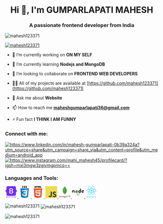 <h1 align="center">Hi 👋, I'm GUMPARLAPATI MAHESH</h1>
<h3 align="center">A passionate frontend developer from India</h3>

<p align="left"> <img src="https://komarev.com/ghpvc/?username=mahesh123371&label=Profile%20views&color=0e75b6&style=flat" alt="mahesh123371" /> </p>

<p align="left"> <a href="https://github.com/ryo-ma/github-profile-trophy"><img src="https://github-profile-trophy.vercel.app/?username=mahesh123371" alt="mahesh123371" /></a> </p>

- 🔭 I’m currently working on **ON MY SELF**

- 🌱 I’m currently learning **Nodejs and MongoDB**

- 👯 I’m looking to collaborate on **FRONTEND WEB DEVELOPERS**

- 👨‍💻 All of my projects are available at [https://github.com/mahesh123371](https://github.com/mahesh123371)

- 💬 Ask me about **Website**

- 📫 How to reach me **maheshgumparlapati36@gmail.com**

- ⚡ Fun fact **I THINK I AM FUNNY**

<h3 align="left">Connect with me:</h3>
<p align="left">
<a href="https://linkedin.com/in/https://www.linkedin.com/in/mahesh-gumparlapati-0b39a324a?utm_source=share&utm_campaign=share_via&utm_content=profile&utm_medium=android_app" target="blank"><img align="center" src="https://raw.githubusercontent.com/rahuldkjain/github-profile-readme-generator/master/src/images/icons/Social/linked-in-alt.svg" alt="https://www.linkedin.com/in/mahesh-gumparlapati-0b39a324a?utm_source=share&utm_campaign=share_via&utm_content=profile&utm_medium=android_app" height="30" width="40" /></a>
<a href="https://instagram.com/https://www.instagram.com/mahi_mahesh45/profilecard/?igsh=mxi3mgw3zgiymgpmcq==" target="blank"><img align="center" src="https://raw.githubusercontent.com/rahuldkjain/github-profile-readme-generator/master/src/images/icons/Social/instagram.svg" alt="https://www.instagram.com/mahi_mahesh45/profilecard/?igsh=mxi3mgw3zgiymgpmcq==" height="30" width="40" /></a>
</p>

<h3 align="left">Languages and Tools:</h3>
<p align="left"> <a href="https://getbootstrap.com" target="_blank" rel="noreferrer"> <img src="https://raw.githubusercontent.com/devicons/devicon/master/icons/bootstrap/bootstrap-plain-wordmark.svg" alt="bootstrap" width="40" height="40"/> </a> <a href="https://www.w3schools.com/css/" target="_blank" rel="noreferrer"> <img src="https://raw.githubusercontent.com/devicons/devicon/master/icons/css3/css3-original-wordmark.svg" alt="css3" width="40" height="40"/> </a> <a href="https://www.w3.org/html/" target="_blank" rel="noreferrer"> <img src="https://raw.githubusercontent.com/devicons/devicon/master/icons/html5/html5-original-wordmark.svg" alt="html5" width="40" height="40"/> </a> <a href="https://developer.mozilla.org/en-US/docs/Web/JavaScript" target="_blank" rel="noreferrer"> <img src="https://raw.githubusercontent.com/devicons/devicon/master/icons/javascript/javascript-original.svg" alt="javascript" width="40" height="40"/> </a> <a href="https://www.mongodb.com/" target="_blank" rel="noreferrer"> <img src="https://raw.githubusercontent.com/devicons/devicon/master/icons/mongodb/mongodb-original-wordmark.svg" alt="mongodb" width="40" height="40"/> </a> <a href="https://nodejs.org" target="_blank" rel="noreferrer"> <img src="https://raw.githubusercontent.com/devicons/devicon/master/icons/nodejs/nodejs-original-wordmark.svg" alt="nodejs" width="40" height="40"/> </a> <a href="https://reactjs.org/" target="_blank" rel="noreferrer"> <img src="https://raw.githubusercontent.com/devicons/devicon/master/icons/react/react-original-wordmark.svg" alt="react" width="40" height="40"/> </a> </p>

<p><img align="left" src="https://github-readme-stats.vercel.app/api/top-langs?username=mahesh123371&show_icons=true&locale=en&layout=compact" alt="mahesh123371" /></p>

<p>&nbsp;<img align="center" src="https://github-readme-stats.vercel.app/api?username=mahesh123371&show_icons=true&locale=en" alt="mahesh123371" /></p>

<p><img align="center" src="https://github-readme-streak-stats.herokuapp.com/?user=mahesh123371&" alt="mahesh123371" /></p>
